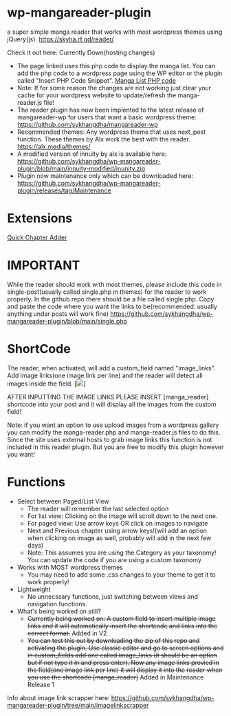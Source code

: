 # wp-mangareader-plugin

a super simple manga reader that works with most wordpress themes using jQuery(js).
https://skyha.rf.gd/reader/


Check it out here: Currently Down(hosting changes)
* The page linked uses this php code to display the manga list. You can add the php code to a wordpress page using the WP editor or the plugin called "Insert PHP Code Snippet". [Manga List PHP code](https://github.com/sykhangdha/wp-mangareader-plugin/blob/main/reader-example.php)
* Note: If for some reason the changes are not working just clear your cache for your wordpress website to update/refresh the manga-reader.js file!
* The reader plugin has now been implented to the latest release of mangareader-wp for users that want a basic wordpress theme: https://github.com/sykhangdha/mangareader-wp
* Recommended themes: Any wordpress theme that uses next_post function. These themes by Alx work the best with the reader. https://alx.media/themes/
* A modified version of innuity by alx is available here: https://github.com/sykhangdha/wp-mangareader-plugin/blob/main/innuity-modified/inunity.zip
* Plugin now maintenance only which can be downloaded here: https://github.com/sykhangdha/wp-mangareader-plugin/releases/tag/Maintenance


# Extensions

[Quick Chapter Adder](http://skyha.decentrealizedweb.xyz/quick-chapter-extensionwp-mangareader/)


# IMPORTANT

While the reader should work with most themes, please include this code in single-post(usually called single.php in themes) for the reader to work properly.
In the github repo there should be a file called single.php. Copy and paste the code where you want the links to be(recommended: usually anything under posts will work fine) https://github.com/sykhangdha/wp-mangareader-plugin/blob/main/single.php

# ShortCode
The reader, when activated, will add a custom_field named "image_links". Add image links(one image link per line) and the reader will detect all images inside the field.
[<img src="http://i.epvpimg.com/t1RIcab.png">]

AFTER INPUTTING THE IMAGE LINKS PLEASE INSERT [manga_reader] shortcode into your post and it will display all the images from the custom field!

Note: if you want an option to use upload images from a wordpress gallery you can modify the manga-reader.php and manga-reader.js files to do this. Since the site uses external hosts to grab image links this function is not included in this reader plugin. But you are free to modify this plugin however you want! 

# Functions
  * Select between Paged/List View
      * The reader will remember the last selected option
      * For list view: Clicking on the image will scroll down to the next one.
      * For paged view: Use arrow keys OR click on images to navigate
      * Next and Previous chapter using arrow keys!(will add an option when clicking on image as well, probably will add in the next few days)
      * Note: This assumes you are using the Category as your taxonomy! You can update the code if you are using a custom taxonomy
  * Works with MOST wordpress themes
      * You may need to add some .css changes to your theme to get it to work properly!
  * Lightweight
      * No unnecssary functions, just switching between views and navigation functions.
  * What's being worked on still?
      * ~~Currently being worked on: A custom field to insert multiple image links and it will automatically insert the shortcode and links into the correct format.~~ Added in V2
      * ~~You can test this out by downloading the zip of this repo and activating the plugin. Use classic editor and go to screen options and in custom_fields add one called image_links (it should be an option but if not type it in and press enter). Now any image links provied in the field(one image link per line) it will display it into the reader when you use the shortcode [manga_reader]~~  Added in Maintenance Release 1
      

Info about image link scrapper here: https://github.com/sykhangdha/wp-mangareader-plugin/tree/main/imagelinkscrapper
     
     

